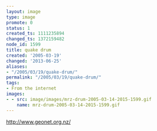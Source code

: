 ```yaml
---
layout: image
type: image
promote: 0
status: 1
created_ts: 1111235894
changed_ts: 1372159482
node_id: 1599
title: quake drum
created: '2005-03-19'
changed: '2013-06-25'
aliases:
- "/2005/03/19/quake-drum/"
permalink: "/2005/03/19/quake-drum/"
tags:
- From the internet
images:
- - src: image/images/mrz-drum-2005-03-14-2015-1599.gif
    name: mrz-drum-2005-03-14-2015-1599.gif
---
```

http://www.geonet.org.nz/
